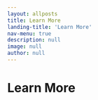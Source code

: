 ```yaml
---
layout: allposts
title: Learn More
landing-title: 'Learn More'
nav-menu: true
description: null
image: null
author: null
---
```


<h1>Learn More</h1>
